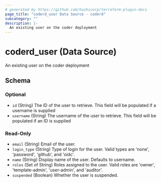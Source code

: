 ```yaml
---
# generated by https://github.com/hashicorp/terraform-plugin-docs
page_title: "coderd_user Data Source - coderd"
subcategory: ""
description: |-
  An existing user on the coder deployment
---
```


# coderd_user (Data Source)

An existing user on the coder deployment



<!-- schema generated by tfplugindocs -->
## Schema

### Optional

- `id` (String) The ID of the user to retrieve. This field will be populated if a username is supplied
- `username` (String) The username of the user to retrieve. This field will be populated if an ID is supplied

### Read-Only

- `email` (String) Email of the user.
- `login_type` (String) Type of login for the user. Valid types are 'none', 'password', 'github', and 'oidc'.
- `name` (String) Display name of the user. Defaults to username.
- `roles` (Set of String) Roles assigned to the user. Valid roles are 'owner', 'template-admin', 'user-admin', and 'auditor'.
- `suspended` (Boolean) Whether the user is suspended.
